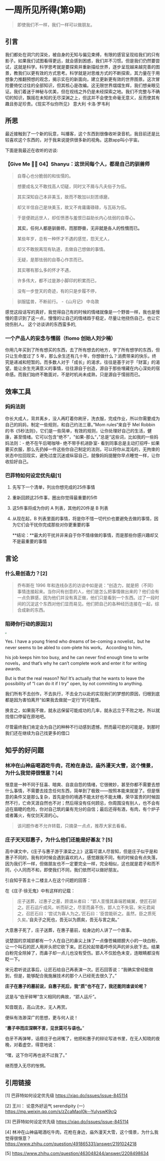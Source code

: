 # 一周所见所得(第9期)

>  即使我们不一样，我们一样可以做朋友。

## 引言

我们都处在洞穴的深处，被自身的无知与偏见束缚，有限的感官呈现给我们的只有影子。如果我们试图看得更远，就会感到困惑，我们并不习惯。但是我们仍然要尝试，这就是科学。科学思考就是要探索并重新描绘世界，逐步呈现越来越完善的图景，教我们以更有效的方式思考。科学就是对思维方式的不断探索，其力量在于用想象力推翻预想的观念，揭示实在的新面向，建立更新更有效的世界图景。这次冒险要倚仗过往的全部知识，但其核心是改编。这无限世界熠熠生辉，我们想亲眼见证。我们着迷于神秘与优美，但在视线之外仍是未经探索之地。我们不完整与不确切的知识，飘摇在未知的无尽深渊之上，但这并不会使生命毫无意义，反而使其有趣且弥足珍贵。《现实不似你所见》  意大利 卡洛·罗韦利

## 所思

最近接触到了一个新的玩意，叫播客，这个东西到很像收听录音机，我目前还是比较喜欢这个东西的，对于我来说提供很多新的视角。这款app叫小宇宙。

下面是我最近在收听的访谈:

### 【Give Me ✋🏻 04】Shanyu：这世间每个人，都是自己的驯兽师

> 自尊心也分脆弱的和怯懦的。

> 想要成名又不敢找高人切磋，同时又不屑与凡夫俗子为伍。

> 其实深知自己本非美玉，故而不敢加以刻苦琢磨，

> 却又半信自己是块美玉，故又不肯庸庸碌碌，与瓦砾为伍。

> 于是便疏远世人，却任愤懑与羞恨日益助长内心怯弱的自尊心。

> **其实，任何人都是驯兽师，而那野兽，无非就是各人的性情而已。**

> 某些年岁，总有一种怀才不遇的感觉，怨天尤人，

> 却又不敢脱离现有轨道，去做自己想做的事情。

> 无疑，是那怯弱的自尊心作祟而已。

> 其实哪有那么多的怀才不遇，

> 许多伟大，都不过是渺小脚印的积累而已，

>  没有一步登天的奇迹，有的只是步履不停，

>  驯服猛兽，不断前行。 -《山月记》  中岛敦

感觉这段话写的真好，我觉得自己有的时候的情绪就像是一个野兽一样，我也是慢慢的意识到了这一点，慢慢的让自己的情绪趋于稳定，尽量让他挠伤自己，也让它挠伤别人。 这个访谈讲的东西蛮多的, 

### 一个产品人的妄念与懦弱（flomo 创始人刘少楠）

你用几年买到了所有想买的东西，去了所有想去的地方，学了所有想学的东西，但只让生命度过了 5 年，那么余生还有几十年，你想做什么？消费带来的快乐，终究是递减和短暂的。而多数人对于「成长」的渴求，往往是基于对于「财富」的渴望。能让余生充满意义的事情，往往源自于创造，源自于那些埋藏在内心深处的宿命感。而我们始终不敢面对，不是时机尚未成熟，只是源自于懦弱而已。

## 效率工具

### 妈妈法则

你长大成人，背井离乡，没人再盯着你刷牙，洗衣服，完成作业，所以你需要成为自己的妈妈，制定一些规则，和自己约法三章。”Mom rules“来自于 Mel Robbin 的书《5秒法则》，它们是一些简单，有效的规则，让你处理好自己的生活，健康，甚至情绪。它可以包含“绝不”，"如果-那么“，”总是“这些词，比如我的一些妈妈法则：- 绝不在午后喝咖啡- 绝不带手机进卧室- 看到同事总是主动打招呼- 如果要买衣服，那么先扔掉一件这些你自己制定的法则，可以将你从混沌的，无拘束的状态中拉回现实，避免过度沉迷或纵容自己，就像妈妈提醒你早点睡觉一样，让你收拾好自己。

### 巴菲特如何设定优先级[1]

1. 先写下一个清单，列出你想完成的25件事情
2. 重新回顾这25件事，圈出你觉得最重要的5件
3. 这5件事将成为你的 A 列表，其他的20件是 B 列表
4. 从现在起，B 列表里面的事情，将是你不惜一切代价也要避免去做的事情，因为它们会干扰你完成那些对你更重要的事

   **结论：**最大的干扰并非来自于你不情缘做的事情，而是那些你感兴趣却又不是最重要的事情

## 言论

 ### 什么是创造力？[2]

>乔布斯在 1996 年和连线杂志的访谈中如是说：“创造力，就是把（不同）事情连接起来。当你问有创意的人，他们是怎么把事情做出来的？他们会有一点负罪感，因为他们并没有真正做，他们只是看到一个东西。过了一段时间的沉淀这个东西对他们显而易见。他们把自己的各种经历连接在一起，综合成新的东西。

### 阻碍你行动的原因[3]

<img src="https://pic.imgdb.cn/item/618f4a8b2ab3f51d91417acb.jpg" style="zoom:33%;" />

Yes. I have a young friend who dreams  of be-coming  a novelist，but he never seems to be abled to com-plete his work。 According to him，

his job keeps him too busy, and he can never find enough time to write novels，and that’s why he can’t complete work and enter it for writing awards.

But is that the real reason? No!  It’s  actually that he wants to leave  the possibility of “I can do it if I try” open, by not commiting to anything.

我们所有不去创作，不去执行，不去全力以赴的实现我们的梦想的原因，归根到底都是因为害怕离开“如果我去做就一定行”的可能性。

换言之，如果我不做，就永远保留可能成功的几率，就永远立于不败之地，所以就找借口停留在原地吧。

尽管最终我们肯定会为自己的种种不行动感到遗憾，然而最可悲的可能是，到那时我们还在继续为自己找更多的借口

## 知乎的好问题

 ### 林冲在山神庙喝酒吃牛肉，花枪在身边，庙外漫天大雪，这个情景，为什么我觉得很惬意？[4]

惬意是一种不同于狂喜、暗爽、自哀自怨的情绪，它很微妙，甚至你都不需要去想什么事情，不需要去挂念任何东西，简单到了极致——按照本能来就是了。但是惬意的条件又是那么复杂，首先是你的境遇不能太好也不能太糟，荣华富贵的时候固然不行，亡命天涯自然也不对；然后得没有任何顾忌，你周围没有别人，也不会有迫在眉睫的危险，你对自己筑的巢有充分的自信；最后还得有酒，有肉，有个炉子或者篝火，有仗剑天涯的心。

> 该问题作者不允许转载，只摘录一点点，推荐大家去看看。

### 庄子天天怼惠子，为什么他们还能是好基友？[5]

高中课文中，《庄子与惠子游于濠梁之上》这篇可谓人尽皆知，但是庄子似乎是和惠子不同的，我有的时候会遇到喜欢的人，感觉跟我不同，有的时候会有点失落，因为我们不一样，但做朋友也不一定要完全一样，完全相似，这也就是君子和而不同，小人同而不和，即使我们不同，我们依然可以做好朋友。

引自知乎答主十二楼主人在这个问题的回答：

在《庄子·徐无鬼》中有这样的记载：

> 庄子送葬，过惠子之墓，顾谓从者曰：“郢人垩慢其鼻端若蝇翼，使匠石斫之。匠石运斤成风，听而斫之，尽垩而鼻不伤，郢人立不失容。宋元君闻之，召匠石曰：‘尝试为寡人为之。’匠石曰：‘臣尝能斫之。虽然，臣之质死久矣。’**自夫子之死也，吾无以为质矣，吾无与言之矣。**”

大意惠子死了，庄子送葬，在惠子墓前，给身边的人讲了一个故事。

说楚国的京城郢都有一个人在自己的鼻尖上抹了一点像苍蝇翅膀大小的一块白粉，让一个叫石的匠人用斧头把它砍下来。匠石抡起带着呼呼风声的斧头砍下去。结果白粉完全除掉了，而鼻子却一点儿也没有受伤。郢人不仅脸色未变，连眼睛都没有眨一下。

宋元君听说这事后，让匠石给自己再表演一次。匠石回答说：“我确实曾经能做到，但是，能够配合我施展技术的那个人已经死去很久了。” 

**庄子在惠子的墓前说，自惠子死后，我“质”也不在了，我还能同谁谈论呢？**

这是与“伯牙碎琴”含义相同的典故，“郢人运斤”。

知音既去，高山流水，无人再赏。

便纵有浩渺深广的思想，更与何人说！

“**惠子卒而庄深瞑不言，见世莫可与语也。**”

伯牙不再弹琴，话痨庄子也闭嘴了，他把和惠子的辩论写进书里，在无人知晓的夜晚，对着虚空，得意地说：

“嘿，这下你可再也说不过我了。”

继而堕入无尽的怅惘。



## 引用链接

[1] 巴菲特如何设定优先级  https://xiao.do/issues/issue-845114

[2]  王川： 论意外好运气 serendipity (一）  https://mp.weixin.qq.com/s/zZcaMaoI0k--YuIyswK9cQ

[3]  巴菲特如何设定优先级  https://xiao.do/issues/issue-845114

[4] 林冲在山神庙喝酒吃牛肉，花枪在身边，庙外漫天大雪，这个情景，为什么我觉得很惬意？   https://www.zhihu.com/question/491865331/answer/2191024218

[5] https://www.zhihu.com/question/463048244/answer/2208498634